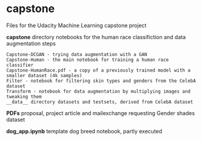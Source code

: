 # capstone
Files for the Udacity Machine Learning capstone project

__capstone__ directory
notebooks for the human race classifiction and data augmentation steps

    Capstone-DCGAN - trying data augmentation with a GAN
    Capstone-Human - the main notebook for training a human race classifier
    Capstone-HumanRace.pdf - a copy of a previously trained model with a smaller dataset (4k samples)
    Filter - notebook for filtering skin types and genders from the CelebA dataset
    Transform - notebook for data augmentation by multiplying images and tweaking them
    __data__ directory datasets and testsets, derived from CelebA dataset

__PDFs__ proposal, project article and mailexchange requesting Gender shades dataset

__dog_app.ipynb__ template dog breed notebook, partly executed 
